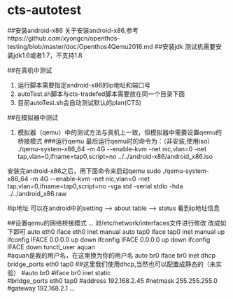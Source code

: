 # cts-autotest
##安装android-x86
关于安装android-x86,参考https://github.com/xyongcn/openthos-testing/blob/master/doc/Openthos4Qemu2016.md
##安装jdk
测试机需要安装jdk1.6或者1.7，不支持1.8

##在真机中测试
1. 运行脚本需要指定android-x86的ip地址和端口号
1. autoTest.sh脚本与cts-tradefed脚本需要放在同一个目录下面
1. 目前autoTest.sh会自动测试默认的plan(CTS)

##在模拟器中测试
1. 模拟器（qemu）中的测试方法与真机上一致，但模拟器中需要设置qemu的桥接模式
###运行qemu
最后运行qemu时的命令为：（非安装,使用iso）
	./qemu-system-x86_64 -m 4G --enable-kvm -net nic,vlan=0 -net tap,vlan=0,ifname=tap0,script=no ../../android-x86/android_x86.iso 

安装完android-x86之后，用下面命令来启动qemu
	sudo ./qemu-system-x86_64 -m 4G --enable-kvm -net nic,vlan=0 -net tap,vlan=0,ifname=tap0,script=no -vga std -serial stdio -hda ../../android_x86.raw

#ip地址
可以在android中的setting --> about table --> status 看到ip地址信息

 
##设置qemu的网络桥接模式
...
对/etc/network/interfaces文件进行修改
改成如下即可
auto eth0
iface eth0 inet manual
auto tap0
iface tap0 inet manual
up ifconfig IFACE 0.0.0.0 up 
down ifconfig IFACE 0.0.0.0 up 
down ifconfig IFACE down
tunctl_user aquan      
#aquan是我的用户名，在这里换为你的用户名
auto br0
iface br0 inet dhcp
bridge_ports eth0 tap0
##这里我们使用dhcp,当然也可以配置成静态的（未实验）
#auto br0
#iface br0 inet static      
#bridge_ports eth0 tap0
#address 192.168.2.45
#netmask 255.255.255.0
#gateway 192.168.2.1
...

